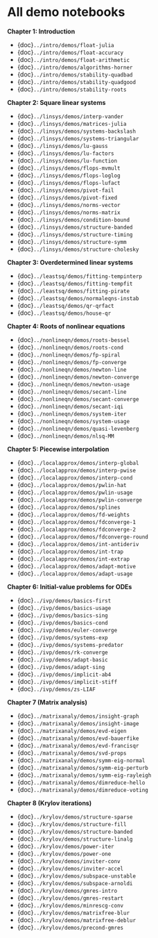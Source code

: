 # All demo notebooks

**Chapter 1: Introduction**

- {doc}`../intro/demos/float-julia`
- {doc}`../intro/demos/float-accuracy`
- {doc}`../intro/demos/float-arithmetic`
- {doc}`../intro/demos/algorithms-horner`
- {doc}`../intro/demos/stability-quadbad`
- {doc}`../intro/demos/stability-quadgood`
- {doc}`../intro/demos/stability-roots`

**Chapter 2: Square linear systems**

- {doc}`../linsys/demos/interp-vander`
- {doc}`../linsys/demos/matrices-julia`
- {doc}`../linsys/demos/systems-backslash`
- {doc}`../linsys/demos/systems-triangular`
- {doc}`../linsys/demos/lu-gauss`
- {doc}`../linsys/demos/lu-factors`
- {doc}`../linsys/demos/lu-function`
- {doc}`../linsys/demos/flops-mvmult`
- {doc}`../linsys/demos/flops-loglog`
- {doc}`../linsys/demos/flops-lufact`
- {doc}`../linsys/demos/pivot-fail`
- {doc}`../linsys/demos/pivot-fixed`
- {doc}`../linsys/demos/norms-vector`
- {doc}`../linsys/demos/norms-matrix`
- {doc}`../linsys/demos/condition-bound`
- {doc}`../linsys/demos/structure-banded`
- {doc}`../linsys/demos/structure-timing`
- {doc}`../linsys/demos/structure-symm`
- {doc}`../linsys/demos/structure-cholesky`

**Chapter 3: Overdetermined linear systems**

- {doc}`../leastsq/demos/fitting-tempinterp`
- {doc}`../leastsq/demos/fitting-tempfit`
- {doc}`../leastsq/demos/fitting-pirate`
- {doc}`../leastsq/demos/normaleqns-instab`
- {doc}`../leastsq/demos/qr-qrfact`
- {doc}`../leastsq/demos/house-qr`

**Chapter 4: Roots of nonlinear equations**

- {doc}`../nonlineqn/demos/roots-bessel`
- {doc}`../nonlineqn/demos/roots-cond`
- {doc}`../nonlineqn/demos/fp-spiral`
- {doc}`../nonlineqn/demos/fp-converge`
- {doc}`../nonlineqn/demos/newton-line`
- {doc}`../nonlineqn/demos/newton-converge`
- {doc}`../nonlineqn/demos/newton-usage`
- {doc}`../nonlineqn/demos/secant-line`
- {doc}`../nonlineqn/demos/secant-converge`
- {doc}`../nonlineqn/demos/secant-iqi`
- {doc}`../nonlineqn/demos/system-iter`
- {doc}`../nonlineqn/demos/system-usage`
- {doc}`../nonlineqn/demos/quasi-levenberg`
- {doc}`../nonlineqn/demos/nlsq-MM`

**Chapter 5: Piecewise interpolation**

- {doc}`../localapprox/demos/interp-global`
- {doc}`../localapprox/demos/interp-pwise`
- {doc}`../localapprox/demos/interp-cond`
- {doc}`../localapprox/demos/pwlin-hat`
- {doc}`../localapprox/demos/pwlin-usage`
- {doc}`../localapprox/demos/pwlin-converge`
- {doc}`../localapprox/demos/splines`
- {doc}`../localapprox/demos/fd-weights`
- {doc}`../localapprox/demos/fdconverge-1`
- {doc}`../localapprox/demos/fdconverge-2`
- {doc}`../localapprox/demos/fdconverge-round`
- {doc}`../localapprox/demos/int-antideriv`
- {doc}`../localapprox/demos/int-trap`
- {doc}`../localapprox/demos/int-extrap`
- {doc}`../localapprox/demos/adapt-motive`
- {doc}`../localapprox/demos/adapt-usage`

**Chapter 6: Initial-value problems for ODEs**

- {doc}`../ivp/demos/basics-first`
- {doc}`../ivp/demos/basics-usage`
- {doc}`../ivp/demos/basics-sing`
- {doc}`../ivp/demos/basics-cond`
- {doc}`../ivp/demos/euler-converge`
- {doc}`../ivp/demos/systems-exp`
- {doc}`../ivp/demos/systems-predator`
- {doc}`../ivp/demos/rk-converge`
- {doc}`../ivp/demos/adapt-basic`
- {doc}`../ivp/demos/adapt-sing`
- {doc}`../ivp/demos/implicit-ab4`
- {doc}`../ivp/demos/implicit-stiff`
- {doc}`../ivp/demos/zs-LIAF`

**Chapter 7 (Matrix analysis)**

- {doc}`../matrixanaly/demos/insight-graph`
- {doc}`../matrixanaly/demos/insight-image`
- {doc}`../matrixanaly/demos/evd-eigen`
- {doc}`../matrixanaly/demos/evd-bauerfike`
- {doc}`../matrixanaly/demos/evd-francisqr`
- {doc}`../matrixanaly/demos/svd-props`
- {doc}`../matrixanaly/demos/symm-eig-normal`
- {doc}`../matrixanaly/demos/symm-eig-perturb`
- {doc}`../matrixanaly/demos/symm-eig-rayleigh`
- {doc}`../matrixanaly/demos/dimreduce-hello`
- {doc}`../matrixanaly/demos/dimreduce-voting`

**Chapter 8 (Krylov iterations)**

- {doc}`../krylov/demos/structure-sparse`
- {doc}`../krylov/demos/structure-fill`
- {doc}`../krylov/demos/structure-banded`
- {doc}`../krylov/demos/structure-linalg`
- {doc}`../krylov/demos/power-iter`
- {doc}`../krylov/demos/power-one`
- {doc}`../krylov/demos/inviter-conv`
- {doc}`../krylov/demos/inviter-accel`
- {doc}`../krylov/demos/subspace-unstable`
- {doc}`../krylov/demos/subspace-arnoldi`
- {doc}`../krylov/demos/gmres-intro`
- {doc}`../krylov/demos/gmres-restart`
- {doc}`../krylov/demos/minrescg-conv`
- {doc}`../krylov/demos/matrixfree-blur`
- {doc}`../krylov/demos/matrixfree-deblur`
- {doc}`../krylov/demos/precond-gmres`

